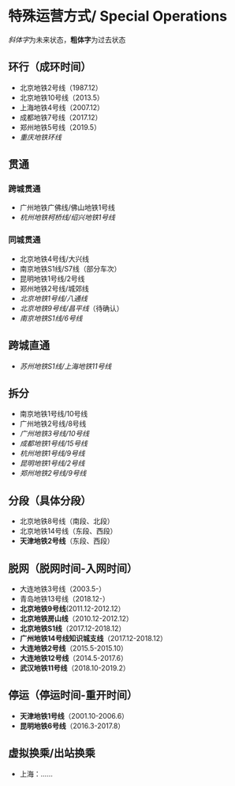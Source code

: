 # 特殊运营方式/ Special Operations

*斜体字*为未来状态，**粗体字**为过去状态

## 环行（成环时间）
- 北京地铁2号线（1987.12）
- 北京地铁10号线（2013.5）
- 上海地铁4号线（2007.12）
- 成都地铁7号线（2017.12）
- 郑州地铁5号线（2019.5）
- *重庆地铁环线*

## 贯通
### 跨城贯通
- 广州地铁广佛线/佛山地铁1号线
- *杭州地铁柯桥线/绍兴地铁1号线*

### 同城贯通
- 北京地铁4号线/大兴线
- 南京地铁S1线/S7线（部分车次）
- 昆明地铁1号线/2号线
- 郑州地铁2号线/城郊线
- *北京地铁1号线/八通线*
- *北京地铁9号线/昌平线*（待确认）
- *南京地铁S1线/6号线*

## 跨城直通
- *苏州地铁S1线/上海地铁11号线*

## 拆分
- 南京地铁1号线/10号线
- 广州地铁2号线/8号线
- *广州地铁3号线/10号线*
- *成都地铁1号线/15号线*
- *杭州地铁1号线/9号线*
- *昆明地铁1号线/2号线*
- *郑州地铁2号线/9号线*

## 分段（具体分段）
- 北京地铁8号线（南段、北段）
- 北京地铁14号线（东段、西段）
- **天津地铁2号线**（东段、西段）

## 脱网（脱网时间-入网时间）
- 大连地铁3号线（2003.5-）
- 青岛地铁13号线（2018.12-）
- **北京地铁9号线**(2011.12-2012.12）
- **北京地铁房山线**（2010.12-2012.12）
- **北京地铁S1线**（2017.12-2018.12）
- **广州地铁14号线知识城支线**（2017.12-2018.12）
- **大连地铁2号线**（2015.5-2015.10）
- **大连地铁12号线**（2014.5-2017.6）
- **武汉地铁11号线**（2018.10-2019.2）

## 停运（停运时间-重开时间）
- **天津地铁1号线**（2001.10-2006.6）
- **昆明地铁6号线**（2016.3-2017.8）

## 虚拟换乘/出站换乘
- 上海：……
